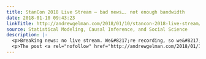 ```yaml
---
title: StanCon 2018 Live Stream — bad news…. not enough bandwidth
date: 2018-01-10 09:43:23
linkTitle: http://andrewgelman.com/2018/01/10/stancon-2018-live-stream/
source: Statistical Modeling, Causal Inference, and Social Science
description: |-
  <p>Breaking news: no live stream. We&#8217;re recording, so we&#8217;ll put the videos online after the fact. We don&#8217;t have enough bandwidth to live stream today. &#160; &#160; &#160; StanCon 2018 starts today! We&#8217;re going to try our best to live stream the event on YouTube. We have the same video setup as last year, but may [&#8230;]</p>
  <p>The post <a rel="nofollow" href="http://andrewgelman.com/2018/01/10/stancon-2018-live-stream/">StanCon 2018 Live Stream &#8212; bad news&#8230;.
---
```

